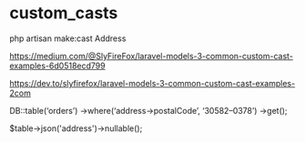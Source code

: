 # custom_casts

<!-- Contenuto migrato da _docs/custom_casts.txt -->


php artisan make:cast Address

https://medium.com/@SlyFireFox/laravel-models-3-common-custom-cast-examples-6d0518ecd799

https://dev.to/slyfirefox/laravel-models-3-common-custom-cast-examples-2com




DB::table(‘orders’)
    ->where(‘address->postalCode’, ‘30582–0378’)
    ->get();


$table->json('address')->nullable();
